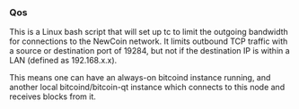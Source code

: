 ### Qos ###

This is a Linux bash script that will set up tc to limit the outgoing bandwidth for connections to the NewCoin network. It limits outbound TCP traffic with a source or destination port of 19284, but not if the destination IP is within a LAN (defined as 192.168.x.x).

This means one can have an always-on bitcoind instance running, and another local bitcoind/bitcoin-qt instance which connects to this node and receives blocks from it.
